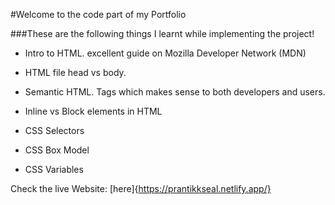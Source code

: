#Welcome to the code part of my Portfolio

###These are the following things I learnt while implementing the project!

- Intro to HTML. excellent guide on Mozilla Developer Network (MDN) 

- HTML file head vs body. 

- Semantic HTML. Tags which makes sense to both developers and users. 

- Inline vs Block elements in HTML 

- CSS Selectors 

- CSS Box Model 

- CSS Variables

Check the live Website: [here]{https://prantikkseal.netlify.app/}
